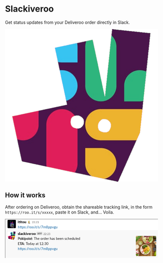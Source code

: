 # Slackiveroo

Get status updates from your Deliveroo order directly in Slack.

![Logo](logo.png)


## How it works

After ordering on Deliveroo, obtain the shareable tracking link, in the form
`https://roo.it/s/xxxxx`, paste it on Slack, and... Voila.

![Demo](demo.png)
